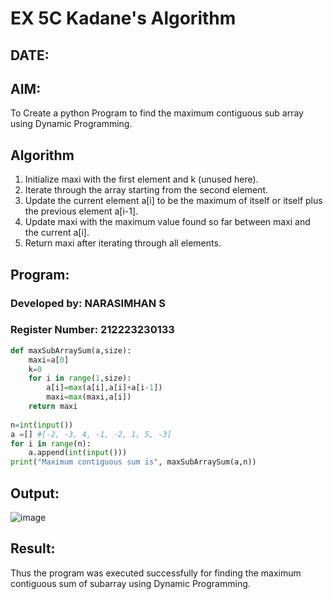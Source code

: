 # EX 5C Kadane's Algorithm
## DATE:
## AIM:
To Create a python Program to find the maximum contiguous sub array using Dynamic Programming.

## Algorithm
1. Initialize maxi with the first element and k (unused here).
2. Iterate through the array starting from the second element.
3. Update the current element a[i] to be the maximum of itself or itself plus the previous element a[i-1].
4. Update maxi with the maximum value found so far between maxi and the current a[i].
5. Return maxi after iterating through all elements.  

## Program:
### Developed by: NARASIMHAN S
### Register Number: 212223230133 

```python
def maxSubArraySum(a,size):
    maxi=a[0]
    k=0
    for i in range(1,size):
        a[i]=max(a[i],a[i]+a[i-1])
        maxi=max(maxi,a[i])
    return maxi
    
n=int(input())  
a =[] #[-2, -3, 4, -1, -2, 1, 5, -3]
for i in range(n):
    a.append(int(input()))
print("Maximum contiguous sum is", maxSubArraySum(a,n))
```
## Output:

![image](https://github.com/user-attachments/assets/ac99f623-554e-4fbb-8795-f40d09592e0f)

## Result:
Thus the program was executed successfully for finding the maximum contiguous sum of subarray using Dynamic Programming.
